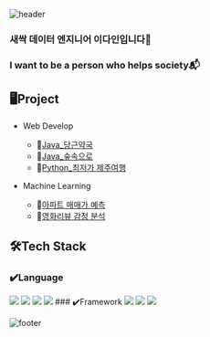 ![header](https://capsule-render.vercel.app/api?type=waving&reversal=true&height=250&section=header&text=Hello%20World!&desc=This%20is%20Dain's%20Github&fontSize=60&descSize=30&fontAlignY=30&descAlignY=50&color=gradient&customColorList=0,5)

### 새싹 데이터 엔지니어 이다인입니다🌱 
### I want to be a person who helps society📬   

## 🖥Project
* Web Develop
  + 🥕[Java_당근약국](https://github.com/leedain0301/JAVA-Spring-Carrot_Pharmacy)
  + 🌳[Java_숲속으로](https://github.com/leedain0301/JAVA-Spring-Into_the_Forest_back)
  + 🍊[Python_최저가 제주여행](https://github.com/leedain0301/Python-Flask-Fly_Jeju)
  
* Machine Learning
  + 🏢[아파트 매매가 예측](https://github.com/leedain0301/Modeling-Apartment-sales-price-forecast)
  + 🎥[영화리뷰 감정 분석](https://github.com/leedain0301/Modeling-Movie-Review-Sentiment)

 ## 🛠Tech Stack

 ### ✔️Language
<img src="https://img.shields.io/badge/React-61DAFB?style=for-the-badge&logo=React&logoColor=black">
<img src="https://img.shields.io/badge/Css-1572B6?style=for-the-badge&logo=Css&logoColor=white">
<img src="https://img.shields.io/badge/Redux-764ABC?style=for-the-badge&logo=Redux&logoColor=purple">
<img src="https://img.shields.io/badge/Next.js-000000?style=for-the-badge&logo=Next.js&logoColor=white">
 ### ✔️Framework
<img src="https://img.shields.io/badge/Spring-6DB33F?style=for-the-badge&logo=Spring&logoColor=green">
<img src="https://img.shields.io/badge/Spring Boot-6DB33F?style=for-the-badge&logo=Spring Boot&logoColor=yellow">
<img src="https://img.shields.io/badge/flask-000000?style=for-the-badge&logo=Spring Boot&logoColor=white">

 


![footer](https://capsule-render.vercel.app/api?type=waving&reversal=true&height=100&section=footer&color=gradient&customColorList=0,5)
